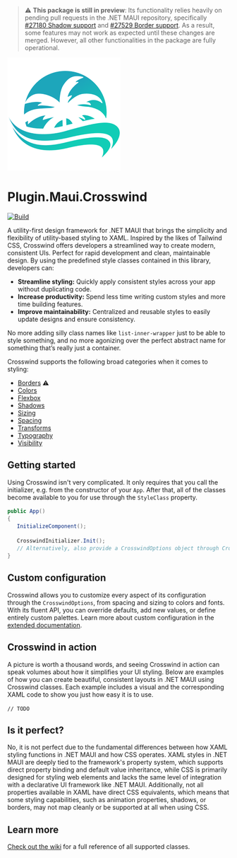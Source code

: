 > :warning: **This package is still in preview**: Its functionality relies heavily on pending pull requests in the .NET MAUI repository, specifically [#27180 Shadow support](https://github.com/dotnet/maui/pull/27180) and [#27529 Border support](https://github.com/dotnet/maui/pull/27529). As a result, some features may not work as expected until these changes are merged. However, all other functionalities in the package are fully operational.

![Crosswind Logo](https://raw.githubusercontent.com/sthewissen/Plugin.Maui.Crosswind/refs/heads/main/nuget.png)

# Plugin.Maui.Crosswind

 [![Build](https://github.com/sthewissen/Plugin.Maui.Crosswind/actions/workflows/ci.yml/badge.svg?branch=main)](https://github.com/sthewissen/Plugin.Maui.Crosswind/actions/workflows/ci.yml)
 
 A utility-first design framework for .NET MAUI that brings the simplicity and flexibility of utility-based styling to XAML. Inspired by the likes of Tailwind CSS, Crosswind offers developers a streamlined way to create modern, consistent UIs. Perfect for rapid development and clean, maintainable design. By using the predefined style classes contained in this library, developers can:

- **Streamline styling:** Quickly apply consistent styles across your app without duplicating code.
- **Increase productivity:** Spend less time writing custom styles and more time building features.
- **Improve maintainability:** Centralized and reusable styles to easily update designs and ensure consistency. 

No more adding silly class names like `list-inner-wrapper` just to be able to style something, and no more agonizing over the perfect abstract name for something that’s really just a container.

Crosswind supports the following broad categories when it comes to styling:

- [Borders](https://github.com/sthewissen/Plugin.Maui.Crosswind/wiki/Borders) ⚠️
- [Colors](https://github.com/sthewissen/Plugin.Maui.Crosswind/wiki/Colors)
- [Flexbox](https://github.com/sthewissen/Plugin.Maui.Crosswind/wiki/Flexbox)
- [Shadows](https://github.com/sthewissen/Plugin.Maui.Crosswind/wiki/Shadows)
- [Sizing](https://github.com/sthewissen/Plugin.Maui.Crosswind/wiki/Sizing)
- [Spacing](https://github.com/sthewissen/Plugin.Maui.Crosswind/wiki/Spacing)
- [Transforms](https://github.com/sthewissen/Plugin.Maui.Crosswind/wiki/Transforms)
- [Typography](https://github.com/sthewissen/Plugin.Maui.Crosswind/wiki/Typography)
- [Visibility](https://github.com/sthewissen/Plugin.Maui.Crosswind/wiki/Visibility)

## Getting started
Using Crosswind isn't very complicated. It only requires that you call the initializer, e.g. from the constructor of your `App`. After that, all of the classes become available to you for use through the `StyleClass` property.

```csharp
public App()
{
   InitializeComponent();

   CrosswindInitializer.Init();
   // Alternatively, also provide a CrosswindOptions object through CrosswindOptionsBuilder.
}
```

## Custom configuration
Crosswind allows you to customize every aspect of its configuration through the `CrosswindOptions`, from spacing and sizing to colors and fonts. With its fluent API, you can override defaults, add new values, or define entirely custom palettes. Learn more about custom configuration in the [extended documentation](https://github.com/sthewissen/Plugin.Maui.Crosswind/wiki/Configuration).

## Crosswind in action
A picture is worth a thousand words, and seeing Crosswind in action can speak volumes about how it simplifies your UI styling. Below are examples of how you can create beautiful, consistent layouts in .NET MAUI using Crosswind classes. Each example includes a visual and the corresponding XAML code to show you just how easy it is to use.

`// TODO`

## Is it perfect?

No, it is not perfect due to the fundamental differences between how XAML styling functions in .NET MAUI and how CSS operates. XAML styles in .NET MAUI are deeply tied to the framework's property system, which supports direct property binding and default value inheritance, while CSS is primarily designed for styling web elements and lacks the same level of integration with a declarative UI framework like .NET MAUI. Additionally, not all properties available in XAML have direct CSS equivalents, which means that some styling capabilities, such as animation properties, shadows, or borders, may not map cleanly or be supported at all when using CSS.

## Learn more

[Check out the wiki](https://github.com/sthewissen/Plugin.Maui.Crosswind/wiki/) for a full reference of all supported classes.
